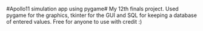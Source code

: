 #Apollo11 simulation app using pygame#
My 12th finals project. Used pygame for the graphics, tkinter for the GUI and SQL for keeping a database of entered values. Free for anyone to use with credit :)
